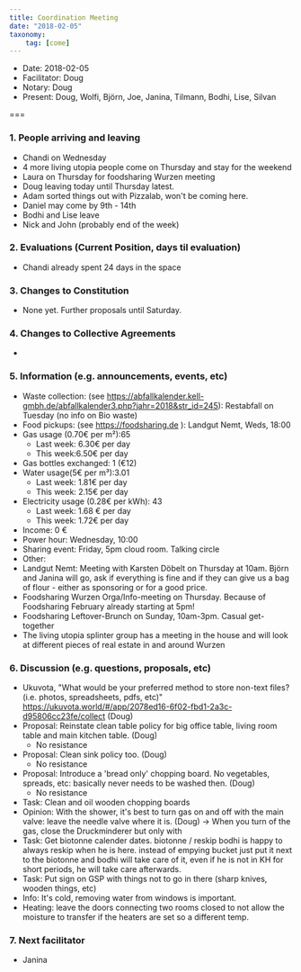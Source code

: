 ```yaml
---
title: Coordination Meeting
date: "2018-02-05"
taxonomy:
    tag: [come]
---
```


- Date: 2018-02-05
- Facilitator: Doug
- Notary: Doug
- Present: Doug, Wolfi, Björn, Joe, Janina, Tilmann, Bodhi, Lise, Silvan

===

### 1. People arriving and leaving
- Chandi on Wednesday
- 4 more living utopia people come on Thursday and stay for the weekend
- Laura on Thursday for foodsharing Wurzen meeting
- Doug leaving today until Thursday latest.
- Adam sorted things out with Pizzalab, won't be coming here.
- Daniel may come by 9th - 14th
- Bodhi and Lise leave
- Nick and John (probably end of the week)

### 2. Evaluations (Current Position, days til evaluation)
- Chandi already spent 24 days in the space

### 3. Changes to Constitution
- None yet. Further proposals until Saturday.

### 4. Changes to Collective Agreements
- 

### 5. Information (e.g. announcements, events, etc)
- Waste collection: (see https://abfallkalender.kell-gmbh.de/abfallkalender3.php?jahr=2018&str_id=245): Restabfall on Tuesday (no info on Bio waste)
- Food pickups: (see https://foodsharing.de ): Landgut Nemt, Weds, 18:00
- Gas usage (0.70€ per m²):65
  - Last week: 6.30€ per day
  - This week:6.50€ per day
- Gas bottles exchanged: 1 (€12)
- Water usage(5€ per m³):3.01
  - Last week: 1.81€ per day
  - This week: 2.15€ per day
- Electricity usage (0.28€ per kWh): 43
  - Last week:  1.68 € per day
  - This week: 1.72€ per day
- Income: 0 €
- Power hour: Wednesday, 10:00
- Sharing event: Friday, 5pm cloud room. Talking circle
- Other: 
- Landgut Nemt: Meeting with Karsten Döbelt on Thursday at 10am. Björn and Janina will go, ask if everything is fine and if they can give us a bag of flour - either as sponsoring or for a good price.
- Foodsharing Wurzen Orga/Info-meeting on Thursday. Because of Foodsharing February already starting at 5pm!
- Foodsharing Leftover-Brunch on Sunday, 10am-3pm. Casual get-together
- The living utopia splinter group has a meeting in the house and will look at different pieces of real estate in and around Wurzen

### 6. Discussion (e.g. questions, proposals, etc)
- Ukuvota, "What would be your preferred method to store non-text files? (i.e. photos, spreadsheets, pdfs, etc)" https://ukuvota.world/#/app/2078ed16-6f02-fbd1-2a3c-d95806cc23fe/collect (Doug)
- Proposal: Reinstate clean table policy for big office table, living room table and main kitchen table. (Doug)
  - No resistance
- Proposal: Clean sink policy too. (Doug)
  - No resistance
- Proposal: Introduce a 'bread only' chopping board. No vegetables, spreads, etc: basically never needs to be washed then. (Doug)
  - No resistance
- Task: Clean and oil wooden chopping boards
- Opinion: With the shower, it's best to turn gas on and off with the main valve: leave the needle valve where it is. (Doug)
  -> When you turn of the gas, close the Druckminderer but only with 
- Task: Get biotonne calender dates. biotonne / reskip
  bodhi is happy to always reskip when he is here. instead of empying bucket just put it next to the biotonne and bodhi will take care of it, even if he is not in KH for short periods, he will take care afterwards.
- Task: Put sign on GSP with things not to go in there (sharp knives, wooden things, etc)
- Info: It's cold, removing water from windows is important.
- Heating: leave the doors connecting two rooms closed to not allow the moisture to transfer if the heaters are set so a different temp.

### 7. Next facilitator
- Janina

